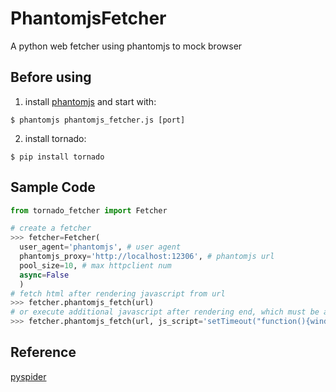 # PhantomjsFetcher
A python web fetcher using phantomjs to mock browser

Before using
------------
1. install [phantomjs](http://phantomjs.org/download.html) and start with:

  `$ phantomjs phantomjs_fetcher.js [port]`

2. install tornado:

  `$ pip install tornado`

Sample Code
-----------

```python
from tornado_fetcher import Fetcher

# create a fetcher
>>> fetcher=Fetcher(
  user_agent='phantomjs', # user agent
  phantomjs_proxy='http://localhost:12306', # phantomjs url
  pool_size=10, # max httpclient num
  async=False
  )
# fetch html after rendering javascript from url
>>> fetcher.phantomjs_fetch(url)
# or execute additional javascript after rendering end, which must be a function
>>> fetcher.phantomjs_fetch(url, js_script='setTimeout("function(){window.scrollTo(0,100000)}", 1000)')
```

Reference
---------

[pyspider](https://github.com/binux/pyspider)
